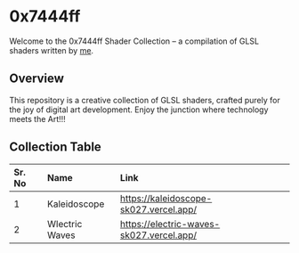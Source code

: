 # 0x7444ff

Welcome to the 0x7444ff Shader Collection – a compilation of GLSL shaders written by [me](https://github.com/SahilK-027).

## Overview

This repository is a creative collection of GLSL shaders, crafted purely for the joy of digital art development. Enjoy the junction where technology meets the Art!!!

## Collection Table

| Sr. No | Name                   | Link                                    |
|:-------|:-----------------------|:----------------------------------------|
| 1      | Kaleidoscope           | https://kaleidoscope-sk027.vercel.app/  |
| 2      | Wlectric Waves         | https://electric-waves-sk027.vercel.app/|
